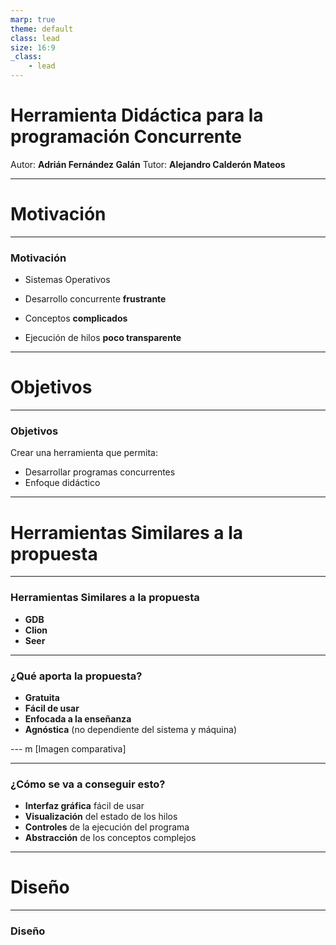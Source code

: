 ```yaml
---
marp: true
theme: default
class: lead
size: 16:9
_class:
    - lead
---
```

# Herramienta Didáctica para la programación Concurrente
Autor: **Adrián Fernández Galán**
Tutor: **Alejandro Calderón Mateos**

---
# Motivación

---

### Motivación

- Sistemas Operativos

- Desarrollo concurrente **frustrante**
- Conceptos **complicados**
- Ejecución de hilos **poco transparente**

---
# Objetivos
---
### Objetivos

Crear una herramienta que permita:
- Desarrollar programas concurrentes
- Enfoque didáctico
--- 

# Herramientas Similares a la propuesta
---
### Herramientas Similares a la propuesta
- **GDB** 
- **Clion**
- **Seer**
---

### ¿Qué aporta la propuesta?
- **Gratuita**
- **Fácil de usar**
- **Enfocada a la enseñanza**
- **Agnóstica** (no dependiente del sistema y máquina)

--- m 
[Imagen comparativa]

--- 

### ¿Cómo se va a conseguir esto?
- **Interfaz gráfica** fácil de usar
- **Visualización** del estado de los hilos
- **Controles** de la ejecución del programa
- **Abstracción** de los conceptos complejos

--- 
# Diseño
---
### Diseño